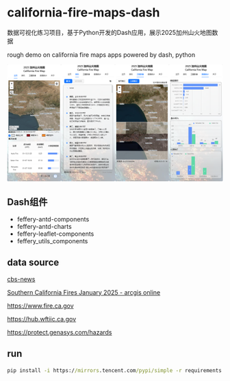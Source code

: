# california-fire-maps-dash

数据可视化练习项目，基于Python开发的Dash应用，展示2025加州山火地图数据

rough demo on california fire maps apps powered by dash, python

![screenshot](assets/screenshot.png)


## Dash组件
- feffery-antd-components
- feffery-antd-charts
- feffery-leaflet-components
- feffery_utils_components


## data source

[cbs-news](https://cbs-news-data.github.io/socal-fire-evacs_maplibre/)

[Southern California Fires January 2025 - arcgis online](https://calfire-forestry.maps.arcgis.com/home/item.html?id=0a7381c8b46b4e26a057383424f32c06)

https://www.fire.ca.gov

https://hub.wftiic.ca.gov

https://protect.genasys.com/hazards



## run

```cmd
pip install -i https://mirrors.tencent.com/pypi/simple -r requirements.txt && python app.py
```


